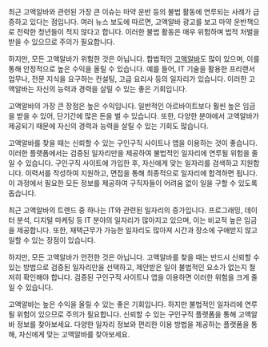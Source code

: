 <p>최근 고액알바와 관련된 가장 큰 이슈는 마약 운반 등의 불법 활동에 연루되는 사례가 급증하고 있다는 점입니다. 여러 뉴스 보도에 따르면, 고액알바 광고를 보고 마약 운반책으로 전락한 청년들이 적지 않다고 합니다. 이러한 불법 활동은 매우 위험하며 법적 처벌을 받을 수 있으므로 주의가 필요합니다​.</p>
<p>하지만, 모든 고액알바가 위험한 것은 아닙니다. 합법적인 <a href="https://ezalba.com/">고액알바</a>도 많이 있으며, 이를 통해 안정적으로 높은 수익을 올릴 수 있습니다. 예를 들어, IT 기술을 활용한 프리랜서 업무나, 전문 지식을 요구하는 컨설팅, 고급 요리사 등의 일자리가 있습니다. 이러한 고액알바는 자신의 능력과 경력을 살릴 수 있는 좋은 기회입니다.</p>
<p>고액알바의 가장 큰 장점은 높은 수익입니다. 일반적인 아르바이트보다 훨씬 높은 임금을 받을 수 있어, 단기간에 많은 돈을 벌 수 있습니다. 또한, 다양한 분야에서 고액알바가 제공되기 때문에 자신의 경력과 능력을 살릴 수 있는 기회도 많습니다.</p>
<p>고액알바를 찾을 때는 신뢰할 수 있는 구인구직 사이트나 앱을 이용하는 것이 좋습니다. 이러한 플랫폼에서는 검증된 일자리만을 제공하여 불법적인 일자리에 연루될 위험을 줄일 수 있습니다. 구인구직 사이트에 가입한 후, 자신에게 맞는 일자리를 검색하고 지원합니다. 이력서를 작성하여 지원하고, 면접을 통해 최종적으로 일자리에 합격하면 됩니다. 이 과정에서 필요한 모든 정보를 제공하여 구직자들이 어려움 없이 일을 구할 수 있도록 돕습니다.</p>
<p>최근 고액알바의 트렌드 중 하나는 IT와 관련된 일자리의 증가입니다. 프로그래밍, 데이터 분석, 디지털 마케팅 등 IT 분야의 일자리가 많아지고 있으며, 이는 비교적 높은 임금을 제공합니다. 또한, 재택근무가 가능한 일자리도 많아져 시간과 장소에 구애받지 않고 일할 수 있는 장점이 있습니다.</p>
<p>하지만, 모든 고액알바가 안전한 것은 아닙니다. 고액알바를 찾을 때는 반드시 신뢰할 수 있는 방법으로 검증된 일자리만을 선택하고, 제안받은 일이 불법적인 요소가 없는지 철저히 확인해야 합니다. 검증된 구인구직 사이트나 앱을 이용하면 이러한 위험을 크게 줄일 수 있습니다.</p>
<p>고액알바는 높은 수익을 올릴 수 있는 좋은 기회입니다. 하지만 불법적인 일자리에 연루될 위험이 있으므로 주의가 필요합니다. 신뢰할 수 있는 구인구직 플랫폼을 통해 고액알바 정보를 찾아보세요. 다양한 일자리 정보와 편리한 이용 방법을 제공하는 플랫폼을 통해, 자신에게 맞는 고액알바를 찾아보세요.</p>
